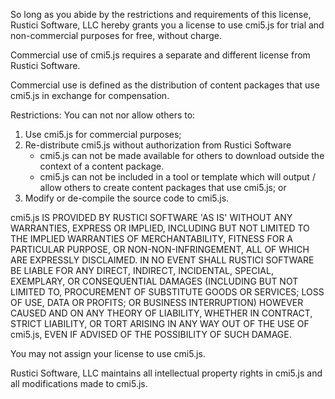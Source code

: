 So long as you abide by the restrictions and requirements of this license, Rustici Software, LLC hereby
grants you a license to use cmi5.js for trial and non-commercial purposes for free, without charge.

Commercial use of cmi5.js requires a separate and different license from Rustici Software.

Commercial use is defined as the distribution of content packages that use cmi5.js in exchange for compensation.

Restrictions: You can not nor allow others to:

1. Use cmi5.js for commercial purposes;
2. Re-distribute cmi5.js without authorization from Rustici Software
    - cmi5.js can not be made available for others to download outside the context of a content package.
    - cmi5.js can not be included in a tool or template which will output / allow others to create
      content packages that use cmi5.js; or
3. Modify or de-compile the source code to cmi5.js.

cmi5.js IS PROVIDED BY RUSTICI SOFTWARE 'AS IS' WITHOUT ANY WARRANTIES, EXPRESS OR IMPLIED, INCLUDING
BUT NOT LIMITED TO THE IMPLIED WARRANTIES OF MERCHANTABILITY, FITNESS FOR A PARTICULAR PURPOSE, OR NON-NON-INFRINGEMENT,
ALL OF WHICH ARE EXPRESSLY DISCLAIMED. IN NO EVENT SHALL RUSTICI SOFTWARE BE LIABLE FOR ANY DIRECT, INDIRECT, INCIDENTAL,
SPECIAL, EXEMPLARY, OR CONSEQUENTIAL DAMAGES (INCLUDING BUT NOT LIMITED TO, PROCUREMENT OF SUBSTITUTE GOODS OR SERVICES;
LOSS OF USE, DATA OR PROFITS; OR BUSINESS INTERRUPTION) HOWEVER CAUSED AND ON ANY THEORY OF LIABILITY, WHETHER IN CONTRACT,
STRICT LIABILITY, OR TORT ARISING IN ANY WAY OUT OF THE USE OF cmi5.js, EVEN IF ADVISED OF THE POSSIBILITY OF
SUCH DAMAGE.

You may not assign your license to use cmi5.js.

Rustici Software, LLC maintains all intellectual property rights in cmi5.js and all modifications made to cmi5.js.
